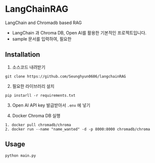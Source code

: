 # LangChainRAG
LangChain and Chromadb based RAG 

- LangChain 과 Chroma DB, Open AI를 활용한 기본적인 프로젝트입니다.
- sample 문서를 입력하여, 필요한 



## Installation

1. 소스코드 내려받기
```
git clone https://github.com/Seunghyun0606/langchainRAG
```

2. 필요한 라이브러리 설치
```
pip instarll -r requirements.txt
```
3. Open AI API key 발급받아서 ```.env```  에 넣기

4. Docker Chroma DB 실행
```
1. docker pull chromadb/chroma
2. docker run --name "name_wanted" -d -p 8000:8000 chromadb/chroma
```

## Usage
```
python main.py
```

